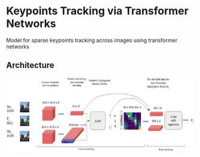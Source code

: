# Keypoints Tracking via Transformer Networks

Model for sparse keypoints tracking across images using transformer networks

## Architecture

<img src="./media/arc2.png" width="640" height="200">



 
